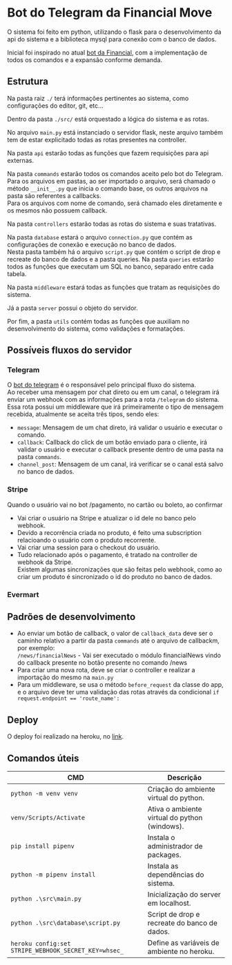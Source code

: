 # Bot do Telegram da Financial Move

O sistema foi feito em python, utilizando o flask para o desenvolvimento da api do sistema e a biblioteca mysql para conexão com o banco de dados.

Inicial foi inspirado no atual [bot da Financial](https://t.me/Cryptointeliggencebot), com a implementação de todos os comandos e a expansão conforme demanda.

## Estrutura

Na pasta raiz `./` terá informações pertinentes ao sistema, como configurações do editor, git, etc...

Dentro da pasta `./src/` está orquestado a lógica do sistema e as rotas.

No arquivo `main.py` está instanciado o servidor flask, neste arquivo também tem de estar explicitado todas as rotas presentes na controller.

Na pasta `api` estarão todas as funções que fazem requisições para api externas.

Na pasta `commands` estarão todos os comandos aceito pelo bot do Telegram. <br/>
Para os arquivos em pastas, ao ser importado o arquivo, será chamado o método `__init__.py` que inicia o comando base, os outros arquivos na pasta são referentes a callbacks. <br/>
Para os arquivos com nome de comando, será chamado eles diretamente e os mesmos não possuem callback.

Na pasta `controllers` estarão todas as rotas do sistema e suas tratativas.

Na pasta `database` estará o arquivo `connection.py` que contém as configurações de conexão e execução no banco de dados. <br/>
Nesta pasta também há o arquivo `script.py` que contém o script de drop e recreate do banco de dados e a pasta queries.
Na pasta `queries` estarão todos as funções que executam um SQL no banco, separado entre cada tabela.

Na pasta `middleware` estará todas as funções que tratam as requisições do sistema.

Já a pasta `server` possui o objeto do servidor.

Por fim, a pasta `utils` contém todas as funções que auxiliam no desenvolvimento do sistema, como validações e formatações.

## Possíveis fluxos do servidor

### **Telegram**

O [bot do telegram](https://t.me/WTLLBot) é o responsável pelo principal fluxo do sistema. <br/>
Ao receber uma mensagem por chat direto ou em um canal, o telegram irá enviar um webhook com as informações para a rota `/telegram` do sistema. <br/>
Essa rota possui um middleware que irá primeiramente o tipo de mensagem recebida, atualmente se aceita três tipos, sendo eles: </br>
- `message`: Mensagem de um chat direto, irá validar o usuário e executar o comando. <br/>
- `callback`: Callback do click de um botão enviado para o cliente, irá validar o usuário e executar o callback presente dentro de uma pasta na pasta `commands`.<br/>
- `channel_post`: Mensagem de um canal, irá verificar se o canal está salvo no banco de dados. <br/>

### **Stripe**

Quando o usuário vai no bot /pagamento, no cartão ou boleto, ao confirmar
- Vai criar o usuário na Stripe e atualizar o id dele no banco pelo webhook. <br/>
- Devido a recorrência criada no produto, é feito uma subscription relacioando o usuário com o produto recorrente. <br/>
- Vai criar uma session para o checkout do usuário. <br/>
- Tudo relacionado após o pagamento, é tratado na controller de webhook da Stripe. <br/>
Existem algumas sincronizações que são feitas pelo webhook, como ao criar um produto é sincronizado o id do produto no banco de dados. <br/>

### **Evermart**



## Padrões de desenvolvimento

- Ao enviar um botão de callback, o valor de `callback_data` deve ser o caminho relativo a partir da pasta `commands` até o arquivo de callbackm, por exemplo: <br/>
`/news/financialNews` - Vai ser executado o módulo financialNews vindo do callback presente no botão presente no comando /news
- Para criar uma nova rota, deve se criar o controller e realizar a importação do mesmo na `main.py`
- Para um middleware, se usa o método `before_request` da classe do app, e o arquivo deve ter uma validação das rotas através da condicional `if request.endpoint == 'route_name':`

## Deploy
O deploy foi realizado na heroku, no [link](https://secure-fortress-69045.herokuapp.com/).

## Comandos úteis
<!-- table -->
| CMD | Descrição |
| ------ | ---------- |
| `python -m venv venv` | Criação do ambiente virtual do python. |
| `venv/Scripts/Activate` | Ativa o ambiente virtual do python (windows). |
| `pip install pipenv` | Instala o administrador de packages. |
| `python -m pipenv install` | Instala as dependências do sistema. |
| `python .\src\main.py` | Inicialização do server em localhost. |
| `python .\src\database\script.py` | Script de drop e recreate do banco de dados. |
| `heroku config:set STRIPE_WEBHOOK_SECRET_KEY=whsec_` | Define as variáveis de ambiente no heroku. |
